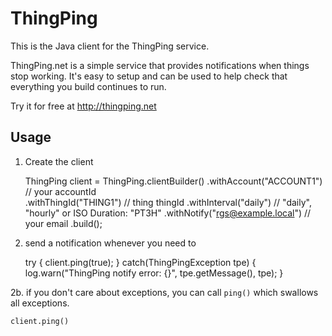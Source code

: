 # ThingPing

This is the Java client for the ThingPing service. 

ThingPing.net is a simple service that provides notifications when things stop working.
It's easy to setup and can be used to help check that everything you build continues to run.

Try it for free at http://thingping.net

## Usage

1. Create the client

    ThingPing client = ThingPing.clientBuilder()
			              .withAccount("ACCOUNT1")         // your accountId  
			              .withThingId("THING1")           // thing thingId
			              .withInterval("daily")           // "daily", "hourly" or ISO Duration: "PT3H"
			              .withNotify("rgs@example.local") // your email
			              .build();

2. send a notification whenever you need to

    try
    {
        client.ping(true);
    }
    catch(ThingPingException tpe) {
        log.warn("ThingPing notify error: {}", tpe.getMessage(), tpe);
    }
    
2b. if you don't care about exceptions, you can call `ping()` which swallows all exceptions. 

    client.ping()
